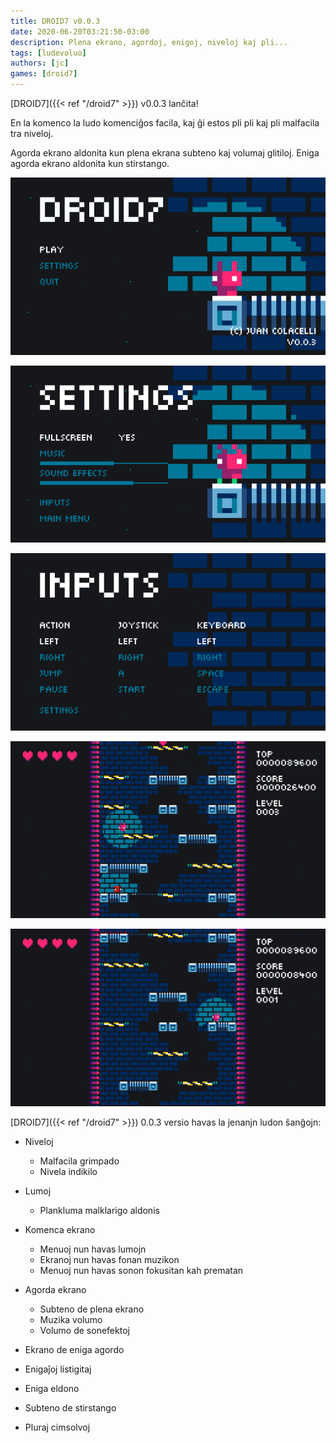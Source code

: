 ```yaml
---
title: DROID7 v0.0.3
date: 2020-06-20T03:21:50-03:00
description: Plena ekrano, agordoj, enigoj, niveloj kaj pli...
tags: [ludevoluo]
authors: [jc]
games: [droid7]
---
```


[DROID7]({{< ref "/droid7" >}}) v0.0.3 lanĉita!

En la komenco la ludo komenciĝos facila, kaj ĝi estos pli pli kaj pli malfacila tra niveloj.

Agorda ekrano aldonita kun plena ekrana subteno kaj volumaj glitiloj. Eniga agorda ekrano aldonita kun stirstango.

![Komenci](start.png)

![Agordojn](settings.png)

![Enigoj](inputs.png)

![Niveloj](levels.png)

![Niveloj](lights.png)

[DROID7]({{< ref "/droid7" >}}) 0.0.3 versio havas la jenanjn ludon ŝanĝojn:

-   Niveloj

    -   Malfacila grimpado
    -   Nivela indikilo

-   Lumoj

    -   Plankluma malklarigo aldonis

-   Komenca ekrano

    -   Menuoj nun havas lumojn
    -   Ekranoj nun havas fonan muzikon
    -   Menuoj nun havas sonon fokusitan kah prematan

-   Agorda ekrano

    -   Subteno de plena ekrano
    -   Muzika volumo
    -   Volumo de sonefektoj

-   Ekrano de eniga agordo
-   Enigaĵoj listigitaj
-   Eniga eldono
-   Subteno de stirstango

-   Pluraj cimsolvoj

